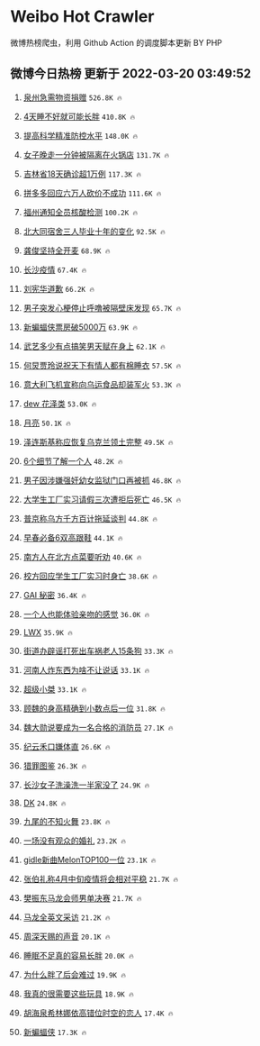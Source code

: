 # Weibo Hot Crawler 



微博热榜爬虫，利用 Github Action 的调度脚本更新 BY PHP 


## 微博今日热榜 更新于 2022-03-20 03:49:52 
1. [泉州急需物资捐赠](https://s.weibo.com/weibo?q=%23%E6%B3%89%E5%B7%9E%E6%80%A5%E9%9C%80%E7%89%A9%E8%B5%84%E6%8D%90%E8%B5%A0%23&Refer=top) `526.8K 🔥` 

1. [4天睡不好就可能长胖](https://s.weibo.com/weibo?q=4%E5%A4%A9%E7%9D%A1%E4%B8%8D%E5%A5%BD%E5%B0%B1%E5%8F%AF%E8%83%BD%E9%95%BF%E8%83%96&Refer=top) `410.8K 🔥` 

1. [提高科学精准防控水平](https://s.weibo.com/weibo?q=%23%E6%8F%90%E9%AB%98%E7%A7%91%E5%AD%A6%E7%B2%BE%E5%87%86%E9%98%B2%E6%8E%A7%E6%B0%B4%E5%B9%B3%23&Refer=top) `148.0K 🔥` 

1. [女子晚走一分钟被隔离在火锅店](https://s.weibo.com/weibo?q=%23%E5%A5%B3%E5%AD%90%E6%99%9A%E8%B5%B0%E4%B8%80%E5%88%86%E9%92%9F%E8%A2%AB%E9%9A%94%E7%A6%BB%E5%9C%A8%E7%81%AB%E9%94%85%E5%BA%97%23&Refer=top) `131.7K 🔥` 

1. [吉林省18天确诊超1万例](https://s.weibo.com/weibo?q=%23%E5%90%89%E6%9E%97%E7%9C%8118%E5%A4%A9%E7%A1%AE%E8%AF%8A%E8%B6%851%E4%B8%87%E4%BE%8B%23&Refer=top) `117.3K 🔥` 

1. [拼多多回应六万人砍价不成功](https://s.weibo.com/weibo?q=%23%E6%8B%BC%E5%A4%9A%E5%A4%9A%E5%9B%9E%E5%BA%94%E5%85%AD%E4%B8%87%E4%BA%BA%E7%A0%8D%E4%BB%B7%E4%B8%8D%E6%88%90%E5%8A%9F%23&Refer=top) `111.6K 🔥` 

1. [福州通知全员核酸检测](https://s.weibo.com/weibo?q=%23%E7%A6%8F%E5%B7%9E%E9%80%9A%E7%9F%A5%E5%85%A8%E5%91%98%E6%A0%B8%E9%85%B8%E6%A3%80%E6%B5%8B%23&Refer=top) `100.2K 🔥` 

1. [北大同宿舍三人毕业十年的变化](https://s.weibo.com/weibo?q=%23%E5%8C%97%E5%A4%A7%E5%90%8C%E5%AE%BF%E8%88%8D%E4%B8%89%E4%BA%BA%E6%AF%95%E4%B8%9A%E5%8D%81%E5%B9%B4%E7%9A%84%E5%8F%98%E5%8C%96%23&Refer=top) `92.5K 🔥` 

1. [龚俊坚持全开麦](https://s.weibo.com/weibo?q=%23%E9%BE%9A%E4%BF%8A%E5%9D%9A%E6%8C%81%E5%85%A8%E5%BC%80%E9%BA%A6%23&Refer=top) `68.9K 🔥` 

1. [长沙疫情](https://s.weibo.com/weibo?q=%23%E9%95%BF%E6%B2%99%E7%96%AB%E6%83%85%23&Refer=top) `67.4K 🔥` 

1. [刘宪华道歉](https://s.weibo.com/weibo?q=%23%E5%88%98%E5%AE%AA%E5%8D%8E%E9%81%93%E6%AD%89%23&Refer=top) `66.2K 🔥` 

1. [男子突发心梗停止呼噜被隔壁床发现](https://s.weibo.com/weibo?q=%23%E7%94%B7%E5%AD%90%E7%AA%81%E5%8F%91%E5%BF%83%E6%A2%97%E5%81%9C%E6%AD%A2%E5%91%BC%E5%99%9C%E8%A2%AB%E9%9A%94%E5%A3%81%E5%BA%8A%E5%8F%91%E7%8E%B0%23&Refer=top) `65.7K 🔥` 

1. [新蝙蝠侠票房破5000万](https://s.weibo.com/weibo?q=%23%E6%96%B0%E8%9D%99%E8%9D%A0%E4%BE%A0%E7%A5%A8%E6%88%BF%E7%A0%B45000%E4%B8%87%23&Refer=top) `63.9K 🔥` 

1. [武艺多少有点搞笑男天赋在身上](https://s.weibo.com/weibo?q=%23%E6%AD%A6%E8%89%BA%E5%A4%9A%E5%B0%91%E6%9C%89%E7%82%B9%E6%90%9E%E7%AC%91%E7%94%B7%E5%A4%A9%E8%B5%8B%E5%9C%A8%E8%BA%AB%E4%B8%8A%23&Refer=top) `62.1K 🔥` 

1. [何炅贾玲说祝天下有情人都有棉睡衣](https://s.weibo.com/weibo?q=%23%E4%BD%95%E7%82%85%E8%B4%BE%E7%8E%B2%E8%AF%B4%E7%A5%9D%E5%A4%A9%E4%B8%8B%E6%9C%89%E6%83%85%E4%BA%BA%E9%83%BD%E6%9C%89%E6%A3%89%E7%9D%A1%E8%A1%A3%23&Refer=top) `57.5K 🔥` 

1. [意大利飞机宣称向乌运食品却装军火](https://s.weibo.com/weibo?q=%23%E6%84%8F%E5%A4%A7%E5%88%A9%E9%A3%9E%E6%9C%BA%E5%AE%A3%E7%A7%B0%E5%90%91%E4%B9%8C%E8%BF%90%E9%A3%9F%E5%93%81%E5%8D%B4%E8%A3%85%E5%86%9B%E7%81%AB%23&Refer=top) `53.3K 🔥` 

1. [dew 花泽类](https://s.weibo.com/weibo?q=dew%20%E8%8A%B1%E6%B3%BD%E7%B1%BB&Refer=top) `53.0K 🔥` 

1. [月亮](https://s.weibo.com/weibo?q=%E6%9C%88%E4%BA%AE&Refer=top) `50.1K 🔥` 

1. [泽连斯基称应恢复乌克兰领土完整](https://s.weibo.com/weibo?q=%23%E6%B3%BD%E8%BF%9E%E6%96%AF%E5%9F%BA%E7%A7%B0%E5%BA%94%E6%81%A2%E5%A4%8D%E4%B9%8C%E5%85%8B%E5%85%B0%E9%A2%86%E5%9C%9F%E5%AE%8C%E6%95%B4%23&Refer=top) `49.5K 🔥` 

1. [6个细节了解一个人](https://s.weibo.com/weibo?q=%236%E4%B8%AA%E7%BB%86%E8%8A%82%E4%BA%86%E8%A7%A3%E4%B8%80%E4%B8%AA%E4%BA%BA%23&Refer=top) `48.2K 🔥` 

1. [男子因涉嫌强奸幼女监狱门口再被抓](https://s.weibo.com/weibo?q=%23%E7%94%B7%E5%AD%90%E5%9B%A0%E6%B6%89%E5%AB%8C%E5%BC%BA%E5%A5%B8%E5%B9%BC%E5%A5%B3%E7%9B%91%E7%8B%B1%E9%97%A8%E5%8F%A3%E5%86%8D%E8%A2%AB%E6%8A%93%23&Refer=top) `46.8K 🔥` 

1. [大学生工厂实习请假三次遭拒后死亡](https://s.weibo.com/weibo?q=%23%E5%A4%A7%E5%AD%A6%E7%94%9F%E5%B7%A5%E5%8E%82%E5%AE%9E%E4%B9%A0%E8%AF%B7%E5%81%87%E4%B8%89%E6%AC%A1%E9%81%AD%E6%8B%92%E5%90%8E%E6%AD%BB%E4%BA%A1%23&Refer=top) `46.5K 🔥` 

1. [普京称乌方千方百计拖延谈判](https://s.weibo.com/weibo?q=%23%E6%99%AE%E4%BA%AC%E7%A7%B0%E4%B9%8C%E6%96%B9%E5%8D%83%E6%96%B9%E7%99%BE%E8%AE%A1%E6%8B%96%E5%BB%B6%E8%B0%88%E5%88%A4%23&Refer=top) `44.8K 🔥` 

1. [早春必备6双高跟鞋](https://s.weibo.com/weibo?q=%23%E6%97%A9%E6%98%A5%E5%BF%85%E5%A4%876%E5%8F%8C%E9%AB%98%E8%B7%9F%E9%9E%8B%23&Refer=top) `44.1K 🔥` 

1. [南方人在北方点菜要听劝](https://s.weibo.com/weibo?q=%23%E5%8D%97%E6%96%B9%E4%BA%BA%E5%9C%A8%E5%8C%97%E6%96%B9%E7%82%B9%E8%8F%9C%E8%A6%81%E5%90%AC%E5%8A%9D%23&Refer=top) `40.6K 🔥` 

1. [校方回应学生工厂实习时身亡](https://s.weibo.com/weibo?q=%23%E6%A0%A1%E6%96%B9%E5%9B%9E%E5%BA%94%E5%AD%A6%E7%94%9F%E5%B7%A5%E5%8E%82%E5%AE%9E%E4%B9%A0%E6%97%B6%E8%BA%AB%E4%BA%A1%23&Refer=top) `38.6K 🔥` 

1. [GAI 秘密](https://s.weibo.com/weibo?q=GAI%20%E7%A7%98%E5%AF%86&Refer=top) `36.4K 🔥` 

1. [一个人也能体验亲吻的感觉](https://s.weibo.com/weibo?q=%23%E4%B8%80%E4%B8%AA%E4%BA%BA%E4%B9%9F%E8%83%BD%E4%BD%93%E9%AA%8C%E4%BA%B2%E5%90%BB%E7%9A%84%E6%84%9F%E8%A7%89%23&Refer=top) `36.0K 🔥` 

1. [LWX](https://s.weibo.com/weibo?q=LWX&Refer=top) `35.9K 🔥` 

1. [街道办辟谣打死出车祸老人15条狗](https://s.weibo.com/weibo?q=%23%E8%A1%97%E9%81%93%E5%8A%9E%E8%BE%9F%E8%B0%A3%E6%89%93%E6%AD%BB%E5%87%BA%E8%BD%A6%E7%A5%B8%E8%80%81%E4%BA%BA15%E6%9D%A1%E7%8B%97%23&Refer=top) `33.3K 🔥` 

1. [河南人炸东西为啥不让说话](https://s.weibo.com/weibo?q=%23%E6%B2%B3%E5%8D%97%E4%BA%BA%E7%82%B8%E4%B8%9C%E8%A5%BF%E4%B8%BA%E5%95%A5%E4%B8%8D%E8%AE%A9%E8%AF%B4%E8%AF%9D%23&Refer=top) `33.1K 🔥` 

1. [超级小桀](https://s.weibo.com/weibo?q=%23%E8%B6%85%E7%BA%A7%E5%B0%8F%E6%A1%80%23&Refer=top) `33.1K 🔥` 

1. [顾魏的身高精确到小数点后一位](https://s.weibo.com/weibo?q=%23%E9%A1%BE%E9%AD%8F%E7%9A%84%E8%BA%AB%E9%AB%98%E7%B2%BE%E7%A1%AE%E5%88%B0%E5%B0%8F%E6%95%B0%E7%82%B9%E5%90%8E%E4%B8%80%E4%BD%8D%23&Refer=top) `31.8K 🔥` 

1. [魏大勋说要成为一名合格的消防员](https://s.weibo.com/weibo?q=%23%E9%AD%8F%E5%A4%A7%E5%8B%8B%E8%AF%B4%E8%A6%81%E6%88%90%E4%B8%BA%E4%B8%80%E5%90%8D%E5%90%88%E6%A0%BC%E7%9A%84%E6%B6%88%E9%98%B2%E5%91%98%23&Refer=top) `27.1K 🔥` 

1. [纪云禾口嫌体直](https://s.weibo.com/weibo?q=%23%E7%BA%AA%E4%BA%91%E7%A6%BE%E5%8F%A3%E5%AB%8C%E4%BD%93%E7%9B%B4%23&Refer=top) `26.6K 🔥` 

1. [猎罪图鉴](https://s.weibo.com/weibo?q=%23%E7%8C%8E%E7%BD%AA%E5%9B%BE%E9%89%B4%23&Refer=top) `26.3K 🔥` 

1. [长沙女子洗澡洗一半家没了](https://s.weibo.com/weibo?q=%23%E9%95%BF%E6%B2%99%E5%A5%B3%E5%AD%90%E6%B4%97%E6%BE%A1%E6%B4%97%E4%B8%80%E5%8D%8A%E5%AE%B6%E6%B2%A1%E4%BA%86%23&Refer=top) `24.9K 🔥` 

1. [DK](https://s.weibo.com/weibo?q=DK&Refer=top) `24.8K 🔥` 

1. [九尾的不知火舞](https://s.weibo.com/weibo?q=%23%E4%B9%9D%E5%B0%BE%E7%9A%84%E4%B8%8D%E7%9F%A5%E7%81%AB%E8%88%9E%23&Refer=top) `23.8K 🔥` 

1. [一场没有观众的婚礼](https://s.weibo.com/weibo?q=%23%E4%B8%80%E5%9C%BA%E6%B2%A1%E6%9C%89%E8%A7%82%E4%BC%97%E7%9A%84%E5%A9%9A%E7%A4%BC%23&Refer=top) `23.2K 🔥` 

1. [gidle新曲MelonTOP100一位](https://s.weibo.com/weibo?q=%23gidle%E6%96%B0%E6%9B%B2MelonTOP100%E4%B8%80%E4%BD%8D%23&Refer=top) `23.1K 🔥` 

1. [张伯礼称4月中旬疫情将会相对平稳](https://s.weibo.com/weibo?q=%23%E5%BC%A0%E4%BC%AF%E7%A4%BC%E7%A7%B04%E6%9C%88%E4%B8%AD%E6%97%AC%E7%96%AB%E6%83%85%E5%B0%86%E4%BC%9A%E7%9B%B8%E5%AF%B9%E5%B9%B3%E7%A8%B3%23&Refer=top) `21.7K 🔥` 

1. [樊振东马龙会师男单决赛](https://s.weibo.com/weibo?q=%23%E6%A8%8A%E6%8C%AF%E4%B8%9C%E9%A9%AC%E9%BE%99%E4%BC%9A%E5%B8%88%E7%94%B7%E5%8D%95%E5%86%B3%E8%B5%9B%23&Refer=top) `21.7K 🔥` 

1. [马龙全英文采访](https://s.weibo.com/weibo?q=%23%E9%A9%AC%E9%BE%99%E5%85%A8%E8%8B%B1%E6%96%87%E9%87%87%E8%AE%BF%23&Refer=top) `21.2K 🔥` 

1. [周深天赐的声音](https://s.weibo.com/weibo?q=%23%E5%91%A8%E6%B7%B1%E5%A4%A9%E8%B5%90%E7%9A%84%E5%A3%B0%E9%9F%B3%23&Refer=top) `20.1K 🔥` 

1. [睡眠不足真的容易长胖](https://s.weibo.com/weibo?q=%23%E7%9D%A1%E7%9C%A0%E4%B8%8D%E8%B6%B3%E7%9C%9F%E7%9A%84%E5%AE%B9%E6%98%93%E9%95%BF%E8%83%96%23&Refer=top) `20.0K 🔥` 

1. [为什么胖了后会难过](https://s.weibo.com/weibo?q=%23%E4%B8%BA%E4%BB%80%E4%B9%88%E8%83%96%E4%BA%86%E5%90%8E%E4%BC%9A%E9%9A%BE%E8%BF%87%23&Refer=top) `19.9K 🔥` 

1. [我真的很需要这些玩具](https://s.weibo.com/weibo?q=%23%E6%88%91%E7%9C%9F%E7%9A%84%E5%BE%88%E9%9C%80%E8%A6%81%E8%BF%99%E4%BA%9B%E7%8E%A9%E5%85%B7%23&Refer=top) `18.9K 🔥` 

1. [胡海泉希林娜依高错位时空的恋人](https://s.weibo.com/weibo?q=%23%E8%83%A1%E6%B5%B7%E6%B3%89%E5%B8%8C%E6%9E%97%E5%A8%9C%E4%BE%9D%E9%AB%98%E9%94%99%E4%BD%8D%E6%97%B6%E7%A9%BA%E7%9A%84%E6%81%8B%E4%BA%BA%23&Refer=top) `17.4K 🔥` 

1. [新蝙蝠侠](https://s.weibo.com/weibo?q=%E6%96%B0%E8%9D%99%E8%9D%A0%E4%BE%A0&Refer=top) `17.3K 🔥` 

